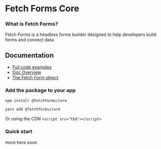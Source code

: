 # Fetch Forms Core

### What is Fetch Forms?
Fetch Forms is a headless forms builder designed to help developers build forms and connect data.

## Documentation
- [Full code examples](https://github.com/fetchforms)
- [Doc Overview](https://www.fetchforms.io/docs/overview)
- [The Fetch Form object](https://www.fetchforms.io/docs/fetch-form-object)

### Add the package to your app
```sh
npm install @fetchforms/core
```
```sh
yarn add @fetchforms/core
```
Or using the CDN
`<script src="tbd"></script>`

### Quick start
 more here soon
